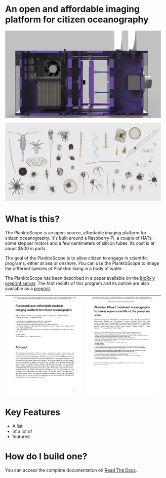 # An open and affordable imaging platform for citizen oceanography

![PlanktoScope Render](docs/readme/planktoscope_cad.png)

![Plankton collage](docs/readme/plankton_collage.jpg)


# What is this?
The PlanktoScope is an open-source, affordable imaging platform for citizen oceanography. It's built around a Raspberry Pi, a couple of HATs, some stepper motors and a few centimeters of silicon tubes. Its cost is at about $500 in parts.

The goal of the PlanktoScope is to allow citizen to engage in scientific programs, either at sea or onshore. You can use the PlanktoScope to image the different species of Plankton living in a body of water.

The PlanktoScope has been described in a paper available on the [bioRxiv preprint server](https://www.biorxiv.org/content/10.1101/2020.04.23.056978v1). The first results of this program and its outline are also available as a [preprint](https://www.biorxiv.org/content/10.1101/2020.08.31.263442v1).

|[![PlanktoScope Preprint](docs/readme/planktoscope_pub.png)](https://www.biorxiv.org/content/10.1101/2020.04.23.056978v1)|[![PlanktonPlanet Preprint](docs/readme/planktonplanet_pub.png)](https://www.biorxiv.org/content/10.1101/2020.08.31.263442v1)|
|--------|--------|


# Key Features
- A list
- of a lot of
- features!

# How do I build one?
You can access the complete documentation on [Read The Docs](https://planktonscope.readthedocs.io/).
